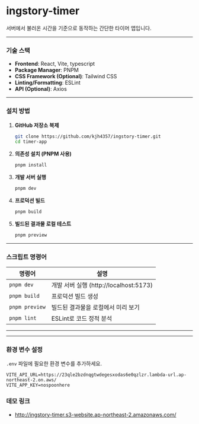 # **ingstory-timer**

서버에서 불러온 시간을 기준으로 동작하는 간단한 타이머 앱입니다.

---


### **기술 스택**
- **Frontend**: React, Vite, typescript
- **Package Manager**: PNPM
- **CSS Framework (Optional)**: Tailwind CSS
- **Linting/Formatting**: ESLint
- **API (Optional)**: Axios

---

### **설치 방법**

1. **GitHub 저장소 복제**
   ```bash
   git clone https://github.com/kjh4357/ingstory-timer.git
   cd timer-app
   ```

2. **의존성 설치 (PNPM 사용)**
   ```bash
   pnpm install
   ```

3. **개발 서버 실행**
   ```bash
   pnpm dev
   ```

4. **프로덕션 빌드**
   ```bash
   pnpm build
   ```

5. **빌드된 결과물 로컬 테스트**
   ```bash
   pnpm preview
   ```

---

### **스크립트 명령어**

| 명령어          | 설명                                  |
|------------------|---------------------------------------|
| `pnpm dev`       | 개발 서버 실행 (http://localhost:5173) |
| `pnpm build`     | 프로덕션 빌드 생성                   |
| `pnpm preview`   | 빌드된 결과물을 로컬에서 미리 보기    |
| `pnpm lint`      | ESLint로 코드 정적 분석              |

---


---



### **환경 변수 설정**

`.env` 파일에 필요한 환경 변수를 추가하세요. 

```
VITE_API_URL=https://23qle2bzdnqgtwdegesxodas6e0qzlzr.lambda-url.ap-northeast-2.on.aws/
VITE_APP_KEY=nospoonhere
```


### **데모 링크**
- http://ingstory-timer.s3-website.ap-northeast-2.amazonaws.com/

